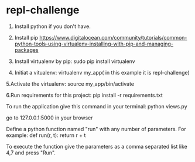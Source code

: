 # repl-challenge

1. Install python if you don't have.

2. Install pip
 https://www.digitalocean.com/community/tutorials/common-python-tools-using-virtualenv-installing-with-pip-and-managing-packages

3. Install virtualenv by pip:
 sudo pip install virtualenv

4. Initiat a vitualenv:
 virtualenv my_app( in this example it is repl-challenge)

5.Activate the virtualenv:
 source my_app/bin/activate

6.Run requirements for this project:
 pip install -r requirements.txt


To run the application give this command in your terminal: python views.py

go to 127.0.0.1:5000 in your browser

Define a python function named "run" with any number of parameters. For example:
def run(r, t):
  return r + t

To execute the function give the parameters as a comma separated list like 4,7 and press "Run".